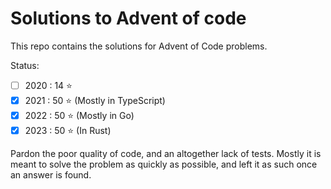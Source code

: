 # Solutions to Advent of code

This repo contains the solutions for Advent of Code problems.

Status:
- [ ] 2020 : 14 ⭐
- [x] 2021 : 50 ⭐ (Mostly in TypeScript)
- [x] 2022 : 50 ⭐ (Mostly in Go)
- [x] 2023 : 50 ⭐ (In Rust)

Pardon the poor quality of code, and an altogether lack of tests. Mostly it is meant to solve the problem as quickly as possible, and left it as such once an answer is found.
